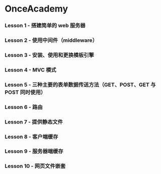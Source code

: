 # OnceAcademy
### Lesson 1 - 搭建简单的 web 服务器  
### Lesson 2 - 使用中间件（middleware）
### Lesson 3 - 安装、使用和更换模板引擎    
### Lesson 4 - MVC 模式   
### Lesson 5 - 三种主要的表单数据传送方法（GET、POST、GET 与 POST 同时使用）  
### Lesson 6 - 路由  
### Lesson 7 - 提供静态文件
### Lesson 8 - 客户端缓存  
### Lesson 9 - 服务器端缓存  
### Lesson 10 - 网页文件嵌套  